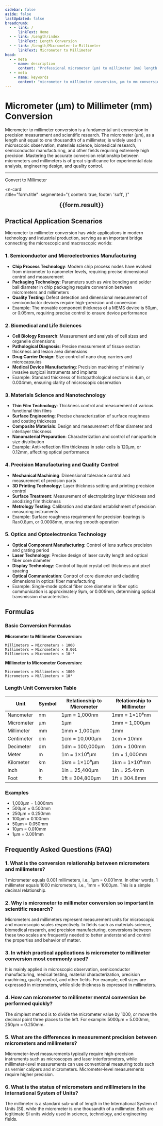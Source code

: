```yaml
---
sidebar: false
aside: false
lastUpdated: false
breadcrumb:
  - - link: /
      linkText: Home
  - - link: /Length/index
      linkText: Length Conversion
  - - link: /Length/Micrometer-to-Millimeter
      linkText: Micrometer to Millimeter
head:
  - - meta
    - name: description
      content: "Professional micrometer (μm) to millimeter (mm) length unit conversion tool and guide. Provides precise conversion formulas, practical application scenarios, and frequently asked questions, suitable for precision measurement needs in scientific research, engineering manufacturing, medical testing, and other fields."
  - - meta
    - name: keywords
      content: "micrometer to millimeter conversion, μm to mm conversion, length unit conversion, micrometer millimeter converter, precision measurement, scientific metrology, engineering manufacturing, medical testing, materials science, nanotechnology, microscope measurement, precision machining, quality control, laboratory measurement, microscopic scale"
---
```

# Micrometer (μm) to Millimeter (mm) Conversion

Micrometer to millimeter conversion is a fundamental unit conversion in precision measurement and scientific research. The micrometer (μm), as a length unit equal to one thousandth of a millimeter, is widely used in microscopic observation, materials science, biomedical research, semiconductor manufacturing, and other fields requiring extremely high precision. Mastering the accurate conversion relationship between micrometers and millimeters is of great significance for experimental data analysis, engineering design, and quality control.

---
<script setup>
import { onMounted, reactive, inject, ref } from 'vue'
import { NButton, NForm, NFormItem, NInput, NInputNumber, NSelect, NCard, useMessage,NGrid ,NGi } from 'naive-ui'
import { defineClientComponent } from 'vitepress'
import { Length } from '../files';
const seoKey = ['unit converter','unit conversion','length unit converter','length unit conversion','size conversion','length unit conversion','length unit conversion table','micrometer','millimeter','millimeter','micrometer','micrometer','nanometer','meter and micrometer conversion','micrometer and centimeter conversion','one micrometer','micrometer and meter conversion','um unit','micrometer unit','µm','millimeter and micrometer conversion','what is micron unit','decimeter unit','micrometer and meter','how many millimeters in one micrometer','microns','um and mm conversion','how many micrometers in one millimeter','weimi','micrometer','mesh','micrometer symbol','μm and mm conversion','micrometer and millimeter conversion','millimeter and micrometer','micrometer unit','miu','what is m unit','what is um unit','what is μm unit','micrometer and millimeter','μm','um','micrometer symbol']
const convert = inject('convert')

const form = reactive({
  number: null,
  result: '',
  title:'Micrometer (μm) to Millimeter (mm) Conversion',
})

const convertHandler = () => {
  if (form.number !== null && !isNaN(form.number)) {
    const convertedValue = parseFloat(form.number) / 1000
    form.result = `${form.number}μm = ${convertedValue.toFixed(3)}mm`
  } else {
    form.result = 'Please enter a valid number.'
  }
}
</script>

<n-form size="large" :model="form">
  <n-form-item label="Micrometer (μm)">
    <n-input-number v-model:value="form.number" placeholder="Enter micrometer value" style="width: 100%" />
  </n-form-item>
  <n-form-item>
    <n-button type="info" @click="convertHandler" block>Convert to Millimeter</n-button>
  </n-form-item>
</n-form>

<n-card  
  :title="form.title"
  :segmented="{
    content: true,
    footer: 'soft',
  }"
>
  <div  style="text-align:center;font-size:20px;">
    <strong>{{form.result}}</strong>
  </div>
    <template #footer>
    <div>
      <span v-for="item of seoKey">{{item}}，</span>
    </div>
  </template>
</n-card>

## Practical Application Scenarios

Micrometer to millimeter conversion has wide applications in modern technology and industrial production, serving as an important bridge connecting the microscopic and macroscopic worlds:

### 1. Semiconductor and Microelectronics Manufacturing
- **Chip Process Technology**: Modern chip process nodes have evolved from micrometer to nanometer levels, requiring precise dimensional control and measurement
- **Packaging Technology**: Parameters such as wire bonding and solder ball diameter in chip packaging require conversion between micrometers and millimeters
- **Quality Testing**: Defect detection and dimensional measurement of semiconductor devices require high-precision unit conversion
- Example: The movable component thickness of a MEMS device is 50μm, or 0.05mm, requiring precise control to ensure device performance

### 2. Biomedical and Life Sciences
- **Cell Biology Research**: Measurement and analysis of cell sizes and organelle dimensions
- **Pathological Diagnosis**: Precise measurement of tissue section thickness and lesion area dimensions
- **Drug Carrier Design**: Size control of nano drug carriers and microcapsules
- **Medical Device Manufacturing**: Precision machining of minimally invasive surgical instruments and implants
- Example: Standard thickness of histopathological sections is 4μm, or 0.004mm, ensuring clarity of microscopic observation

### 3. Materials Science and Nanotechnology
- **Thin Film Technology**: Thickness control and measurement of various functional thin films
- **Surface Engineering**: Precise characterization of surface roughness and coating thickness
- **Composite Materials**: Design and measurement of fiber diameter and interlayer thickness
- **Nanomaterial Preparation**: Characterization and control of nanoparticle size distribution
- Example: Anti-reflection film thickness in solar cells is 120μm, or 0.12mm, affecting optical performance

### 4. Precision Manufacturing and Quality Control
- **Mechanical Machining**: Dimensional tolerance control and measurement of precision parts
- **3D Printing Technology**: Layer thickness setting and printing precision control
- **Surface Treatment**: Measurement of electroplating layer thickness and anodizing film thickness
- **Metrology Testing**: Calibration and standard establishment of precision measuring instruments
- Example: Surface roughness requirement for precision bearings is Ra≤0.8μm, or 0.0008mm, ensuring smooth operation

### 5. Optics and Optoelectronics Technology
- **Optical Component Manufacturing**: Control of lens surface precision and grating period
- **Laser Technology**: Precise design of laser cavity length and optical fiber core diameter
- **Display Technology**: Control of liquid crystal cell thickness and pixel spacing
- **Optical Communication**: Control of core diameter and cladding dimensions in optical fiber manufacturing
- Example: Single-mode optical fiber core diameter in fiber optic communication is approximately 9μm, or 0.009mm, determining optical transmission characteristics

## Formulas

### Basic Conversion Formulas

**Micrometer to Millimeter Conversion:**
```
Millimeters = Micrometers ÷ 1000
Millimeters = Micrometers × 0.001
Millimeters = Micrometers × 10⁻³
```

**Millimeter to Micrometer Conversion:**
```
Micrometers = Millimeters × 1000
Micrometers = Millimeters × 10³
```

### Length Unit Conversion Table

| Unit | Symbol | Relationship to Micrometer | Relationship to Millimeter |
|------|--------|---------------------------|---------------------------|
| Nanometer | nm | 1μm = 1,000nm | 1mm = 1×10⁶nm |
| Micrometer | μm | 1μm | 1mm = 1,000μm |
| Millimeter | mm | 1mm = 1,000μm | 1mm |
| Centimeter | cm | 1cm = 10,000μm | 1cm = 10mm |
| Decimeter | dm | 1dm = 100,000μm | 1dm = 100mm |
| Meter | m | 1m = 1×10⁶μm | 1m = 1,000mm |
| Kilometer | km | 1km = 1×10⁹μm | 1km = 1×10⁶mm |
| Inch | in | 1in = 25,400μm | 1in = 25.4mm |
| Foot | ft | 1ft = 304,800μm | 1ft = 304.8mm |

### Examples
- 1,000μm = 1.000mm
- 500μm = 0.500mm
- 250μm = 0.250mm
- 100μm = 0.100mm
- 50μm = 0.050mm
- 10μm = 0.010mm
- 1μm = 0.001mm

## Frequently Asked Questions (FAQ)

### 1. What is the conversion relationship between micrometers and millimeters?
1 micrometer equals 0.001 millimeters, i.e., 1μm = 0.001mm. In other words, 1 millimeter equals 1000 micrometers, i.e., 1mm = 1000μm. This is a simple decimal relationship.

### 2. Why is micrometer to millimeter conversion so important in scientific research?
Micrometers and millimeters represent measurement units for microscopic and macroscopic scales respectively. In fields such as materials science, biomedical research, and precision manufacturing, conversions between these two scales are frequently needed to better understand and control the properties and behavior of matter.

### 3. In which practical applications is micrometer to millimeter conversion most commonly used?
It is mainly applied in microscopic observation, semiconductor manufacturing, medical testing, material characterization, precision machining, quality control, and other fields. For example, cell sizes are expressed in micrometers, while slide thickness is expressed in millimeters.

### 4. How can micrometer to millimeter mental conversion be performed quickly?
The simplest method is to divide the micrometer value by 1000, or move the decimal point three places to the left. For example: 5000μm = 5.000mm, 250μm = 0.250mm.

### 5. What are the differences in measurement precision between micrometers and millimeters?
Micrometer-level measurements typically require high-precision instruments such as microscopes and laser interferometers, while millimeter-level measurements can use conventional measuring tools such as vernier calipers and micrometers. Micrometer-level measurements require higher precision.

### 6. What is the status of micrometers and millimeters in the International System of Units?
The millimeter is a standard sub-unit of length in the International System of Units (SI), while the micrometer is one thousandth of a millimeter. Both are legitimate SI units widely used in science, technology, and engineering fields.
